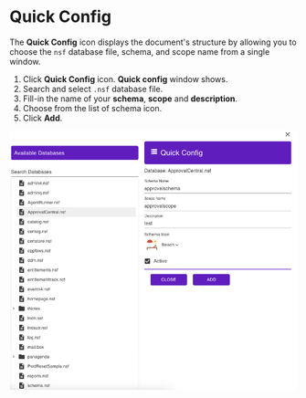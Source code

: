 # Quick Config
   
The **Quick Config** icon displays the document's structure by allowing you to choose the `nsf` database file, schema, and scope name from a single window.  

1. Click **Quick Config** icon. **Quick config** window shows.
2. Search and select `.nsf` database file.
3. Fill-in the name of your **schema**, **scope** and **description**.
4. Choose from the list of schema icon.
5. Click **Add**.

 ![Alt text](../../assets/images/quickconfigui.png)   